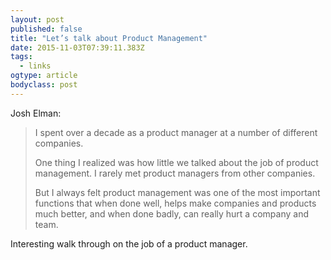 ```yaml
---
layout: post 
published: false 
title: "Let’s talk about Product Management" 
date: 2015-11-03T07:39:11.383Z 
tags:
  - links
ogtype: article 
bodyclass: post 
---
```


Josh Elman:

> I spent over a decade as a product manager at a number of different companies. 
> 
> One thing I realized was how little we talked about the job of product management. I rarely met product managers from other companies. 
> 
> But I always felt product management was one of the most important functions that when done well, helps make companies and products much better, and when done badly, can really hurt a company and team.

Interesting walk through on the job of a product manager.